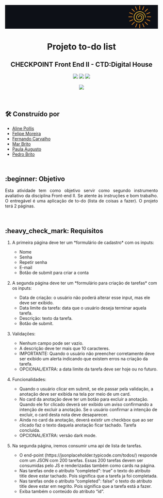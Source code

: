 <div align="right"> <img src="https://github.com/lipollis/Imagens-Git/blob/main/banner_assinatura.svg" /> </div>

<h1 align="center"> Projeto to-do list </h1>
<h2 align="center"> CHECKPOINT Front End II - CTD:Digital House </h2>

<div align="center">
  <img src="https://cdn.jsdelivr.net/gh/devicons/devicon/icons/html5/html5-original-wordmark.svg" width="50px"/>
  <img src="https://cdn.jsdelivr.net/gh/devicons/devicon/icons/css3/css3-original-wordmark.svg" width="50px"/>
  <img src="https://cdn.jsdelivr.net/gh/devicons/devicon/icons/javascript/javascript-original.svg" width="50px"/>
  <br>
  <br>
  <a href="https://lipollis.github.io/DH-FrontEndII-Checkpoint_2/"><img src="https://img.shields.io/badge/website-000000?style=for-the-badge&logo=About.me&logoColor=white" /></a>
</div>
<br>
<br>

<h2>🛠️ Construído por</h2>

- [Aline Pollis](https://github.com/lipollis)
- [Felipe Moreira](https://github.com/moreirafelipe)
- [Fernando Carvalho](https://github.com/Fer96carvalho)
- [Mar Brito](https://github.com/MarBrito)
- [Paula Augusto](https://github.com/pcamposaugusto)
- [Pedro Brito](https://github.com/pedroisb)

<br>
<h2>:beginner: Objetivo</h2>

<p align="justify">Esta atividade tem como objetivo servir como segundo instrumento avaliativo da disciplina Front-end II. Se atente às instruções e bom trabalho. O entregável é uma aplicação de to-do (lista de coisas a fazer). O projeto terá 2 páginas.</p>

<br>
<h2>:heavy_check_mark: Requisitos </h2>

<ol>
  <li> A primeira página deve ter um *formulário de cadastro* com os inputs: </li>
    <ul>
      <li>Nome</li>
      <li>Senha</li>
      <li>Repetir senha</li>
      <li>E-mail</li>
      <li>Botão de submit para criar a conta</li>
  </ul>
  
<br>
  <li> A segunda página deve ter um *formulário para criação de tarefas* com os inputs: </li>
    <ul>
      <li>Data de criação: o usuário não poderá alterar esse input, mas ele deve ser exibido.</li>
      <li>Data limite da tarefa: data que o usuário deseja terminar aquela tarefa.</li>
      <li>Descrição: texto da tarefa.</li>
      <li>Botão de submit.</li>
  </ul>
  
  <br>
  <li> Validações: </li>
    <ul>
      <li>Nenhum campo pode ser vazio.</li>
      <li>A descrição deve ter mais que 10 caracteres.</li>
      <li>IMPORTANTE: Quando o usuário não preencher corretamente deve ser exibido um alerta indicando que existem erros na criação da tarefa.</li>
      <li>OPCIONAL/EXTRA: a data limite da tarefa deve ser hoje ou no futuro.</li>
  </ul>
  
  <br>
  <li> Funcionalidades: </li>
    <ul>
      <li>Quando o usuário clicar em submit, se ele passar pela validação, a anotação deve ser exibida na tela por meio de um card.</li>
      <li>No card da anotação deve ter um botão para excluir a anotação. Quando ele for clicado deverá ser exibido um aviso confirmando a intenção de excluir a anotação. Se o usuário confirmar a intenção de excluir, o card desta nota deve desaparecer.</li>
      <li>Ainda no card da anotação, deverá existir um checkbox que ao ser clicado faz o texto daquela anotação ficar tachado. Tarefa concluida.</li>
      <li>OPCIONAL/EXTRA: versão dark mode.</li>
  </ul>
  
  <br>
  <li> Na segunda página, iremos consumir uma api de lista de tarefas. </li>
    <ul>
      <li>O end-point (https://jsonplaceholder.typicode.com/todos/) responde com um JSON com 200 tarefas. Essas 200 tarefas devem ser consumidas pelo JS e renderizadas também como cards na página.</li>
      <li>Nas tarefas onde o atributo “completed": true” o texto do atributo title deve estar tachado. Pois significa que a tarefa ja foi completada.</li>
      <li>Nas tarefas onde o atributo “completed": false” o texto do atributo title deve estar em negrito. Pois significa que a tarefa está a fazer.</li>
      <li>Exiba também o conteúdo do atributo “id”.</li>
  </ul>
</ol>

